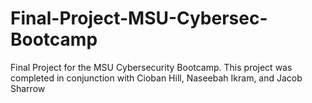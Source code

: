 # Final-Project-MSU-Cybersec-Bootcamp
Final Project for the MSU Cybersecurity Bootcamp. This project was completed in conjunction with Cioban Hill, Naseebah Ikram,  and Jacob Sharrow
